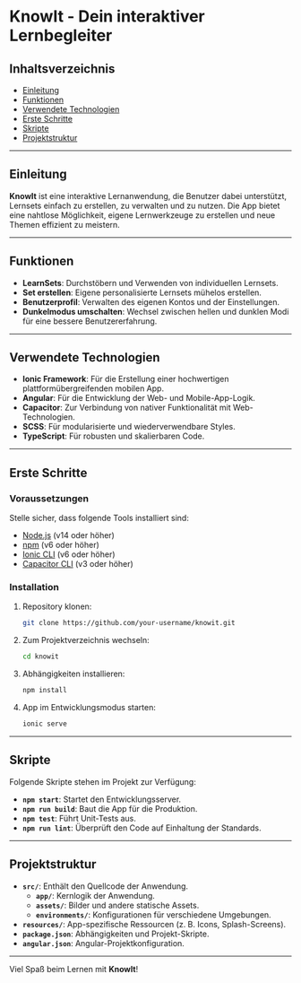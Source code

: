 # KnowIt - Dein interaktiver Lernbegleiter

## Inhaltsverzeichnis

- [Einleitung](#einleitung)
- [Funktionen](#funktionen)
- [Verwendete Technologien](#verwendete-technologien)
- [Erste Schritte](#erste-schritte)
- [Skripte](#skripte)
- [Projektstruktur](#projektstruktur)

---

## Einleitung

**KnowIt** ist eine interaktive Lernanwendung, die Benutzer dabei unterstützt, Lernsets einfach zu erstellen, zu verwalten und zu nutzen. Die App bietet eine nahtlose Möglichkeit, eigene Lernwerkzeuge zu erstellen und neue Themen effizient zu meistern.

---

## Funktionen

- **LearnSets**: Durchstöbern und Verwenden von individuellen Lernsets.
- **Set erstellen**: Eigene personalisierte Lernsets mühelos erstellen.
- **Benutzerprofil**: Verwalten des eigenen Kontos und der Einstellungen.
- **Dunkelmodus umschalten**: Wechsel zwischen hellen und dunklen Modi für eine bessere Benutzererfahrung.

---

## Verwendete Technologien

- **Ionic Framework**: Für die Erstellung einer hochwertigen plattformübergreifenden mobilen App.
- **Angular**: Für die Entwicklung der Web- und Mobile-App-Logik.
- **Capacitor**: Zur Verbindung von nativer Funktionalität mit Web-Technologien.
- **SCSS**: Für modularisierte und wiederverwendbare Styles.
- **TypeScript**: Für robusten und skalierbaren Code.

---

## Erste Schritte

### Voraussetzungen

Stelle sicher, dass folgende Tools installiert sind:

- [Node.js](https://nodejs.org/) (v14 oder höher)
- [npm](https://www.npmjs.com/) (v6 oder höher)
- [Ionic CLI](https://ionicframework.com/docs/cli) (v6 oder höher)
- [Capacitor CLI](https://capacitorjs.com/docs/getting-started) (v3 oder höher)

### Installation

1. Repository klonen:
   ```bash
   git clone https://github.com/your-username/knowit.git
   ```

2. Zum Projektverzeichnis wechseln:
   ```bash
   cd knowit
   ```

3. Abhängigkeiten installieren:
   ```bash
   npm install
   ```

4. App im Entwicklungsmodus starten:
   ```bash
   ionic serve
   ```

---

## Skripte

Folgende Skripte stehen im Projekt zur Verfügung:

- **`npm start`**: Startet den Entwicklungsserver.
- **`npm run build`**: Baut die App für die Produktion.
- **`npm test`**: Führt Unit-Tests aus.
- **`npm run lint`**: Überprüft den Code auf Einhaltung der Standards.

---

## Projektstruktur

- **`src/`**: Enthält den Quellcode der Anwendung.
  - **`app/`**: Kernlogik der Anwendung.
  - **`assets/`**: Bilder und andere statische Assets.
  - **`environments/`**: Konfigurationen für verschiedene Umgebungen.
- **`resources/`**: App-spezifische Ressourcen (z. B. Icons, Splash-Screens).
- **`package.json`**: Abhängigkeiten und Projekt-Skripte.
- **`angular.json`**: Angular-Projektkonfiguration.

---

Viel Spaß beim Lernen mit **KnowIt**!

